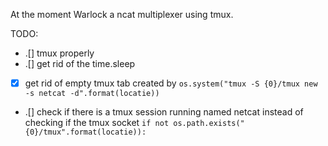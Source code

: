 At the moment Warlock a ncat multiplexer using tmux.

TODO:
- .[]  tmux properly
- .[] get rid of the time.sleep
- [x] get rid of empty tmux tab created by 
`os.system("tmux -S {0}/tmux new -s netcat -d".format(locatie))`

- .[] check if there is a tmux session running named netcat instead of checking if the tmux socket `if not os.path.exists("{0}/tmux".format(locatie)):`
